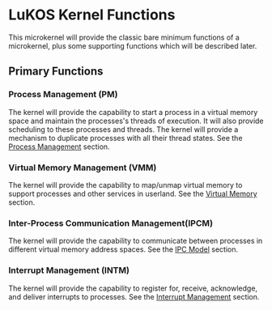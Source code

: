# LuKOS Kernel Functions
This microkernel will provide the classic bare minimum functions of a microkernel, plus some supporting functions which will be described later. 

## Primary Functions
### Process Management (PM)
The kernel will provide the capability to start a process in a virtual memory space and maintain the processes's threads of execution. It will also provide scheduling to these processes and threads. The kernel will provide a mechanism to duplicate processes with all their thread states. See the [Process Management](120-process-model.md.html) section.

### Virtual Memory Management (VMM)
The kernel will provide the capability to map/unmap virtual memory to support processes and other services in userland. See the [Virtual Memory](110-virtual-memory.md.html) section.

### Inter-Process Communication Management(IPCM)
The kernel will provide the capability to communicate between processes in different virtual memory address spaces. See the [IPC Model](130-ipc-model.md.html) section.

### Interrupt Management (INTM)
The kernel will provide the capability to register for, receive, acknowledge, and deliver interrupts to processes. See the [Interrupt Management](140-interrupt-management.md.html) section. 


